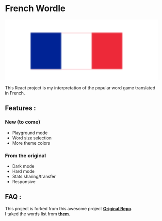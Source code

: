 # French Wordle

<p align="center">
  <img width="600" height="200" src="https://raw.githubusercontent.com/laticauda-64/wordle/main/src/assets/frenchFlag.svg">
</p>

This React project is my interpretation of the popular word game translated in French.

## Features :

### New (to come)

- Playground mode
- Word size selection
- More theme colors

### From the original

- Dark mode
- Hard mode
- Stats sharing/transfer
- Responsive


## FAQ :


This project is forked from this awesome project [**Original Repo**](https://github.com/cwackerfuss/react-wordle).<br>
I taked the words list from [**them**](https://github.com/LouanBen/wordle-fr).
